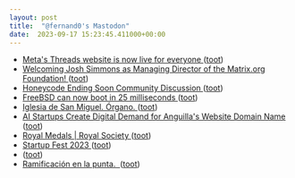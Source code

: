 ```yaml
---
layout: post
title:  "@fernand0's Mastodon"
date:  2023-09-17 15:23:45.411000+00:00
---
```

*  [Meta's Threads website is now live for everyone ](https://www.zdnet.com/article/metas-threads-website-is-now-live-for-everyone) ([toot](https://mastodon.social/@fernand0/111081175476488771))
*  [Welcoming Josh Simmons as Managing Director of the Matrix.org Foundation! ](https://matrix.org/blog/2023/09/introducing-josh-simmons-mnaging-director) ([toot](https://mastodon.social/@fernand0/111080883115589827))
*  [Honeycode Ending Soon Community Discussion ](https://honeycodecommunity.aws/t/honeycode-ending-soon-community-discussion/2831) ([toot](https://mastodon.social/@fernand0/111080219953412207))
*  [FreeBSD can now boot in 25 milliseconds ](https://www.theregister.com/2023/08/29/freebsd_boots_in_25ms) ([toot](https://mastodon.social/@fernand0/111079957641233050))
*  [Iglesia de San Miguel. Órgano. ](https://www.flickr.com/photos/fernand0/53159036503) ([toot](https://mastodon.social/@fernand0/111079939965502926))
*  [AI Startups Create Digital Demand for Anguilla's Website Domain Name ](https://www.bloomberg.com/news/articles/2023-08-31/ai-startups-create-digital-demand-for-anguilla-s-website-domain-nam) ([toot](https://mastodon.social/@fernand0/111079747327785148))
*  [Royal Medals \| Royal Society ](https://royalsociety.org/grants-schemes-awards/awards/royal-medal) ([toot](https://mastodon.social/@fernand0/111079537422254388))
*  [Startup Fest 2023 ](https://zebraventures.eu/startupfest) ([toot](https://mastodon.social/@fernand0/111079304499513284))
*  [ ](https://mastodon.social/users/fernand0/statuses/111076558328227898/activity) ([toot](https://mastodon.social/users/fernand0/statuses/111076558328227898/activity))
*  [Ramificación en la punta.  ](https://avecesunafoto.wordpress.com/2023/09/15/ramificacion-en-la-punta) ([toot](https://mastodon.social/@fernand0/111076093162093833))
